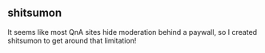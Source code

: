 ## shitsumon

It seems like most QnA sites hide moderation behind a paywall, so I created shitsumon to get around that limitation!
